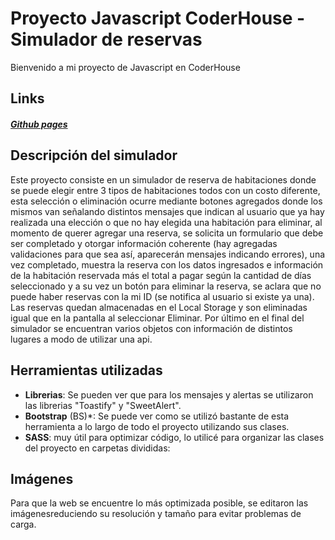 # Proyecto Javascript CoderHouse - Simulador de reservas
Bienvenido a mi proyecto de Javascript en CoderHouse
## Links
##### [Github pages](https://ezequielg07.github.io/Proyecto-Javascript-CoderHouse-/)
## Descripción del simulador
Este proyecto consiste en un simulador de reserva de habitaciones donde se puede elegir entre 3 tipos de habitaciones todos con un costo diferente, esta selección o eliminación ocurre mediante botones agregados donde los mismos van señalando distintos mensajes que indican al usuario que ya hay realizada una elección o que no hay elegida una habitación para eliminar, al momento de querer agregar una reserva, se solicita un formulario que debe ser completado y otorgar información coherente (hay agregadas validaciones para que sea así, aparecerán mensajes indicando errores), una vez completado, muestra la reserva con los datos ingresados e información de la habitación reservada más el total a pagar según la cantidad de días seleccionado y a su vez un botón para eliminar la reserva, se aclara que no puede haber reservas con la mi ID (se notifica al usuario si existe ya una). Las reservas quedan almacenadas en el Local Storage y son eliminadas igual que en la pantalla al seleccionar Eliminar. Por último en el final del simulador se encuentran varios objetos con información de distintos lugares a modo de utilizar una api.
## Herramientas utilizadas
- **Librerias**: Se pueden ver que para los mensajes y alertas se utilizaron las librerias "Toastify" y "SweetAlert".
- **Bootstrap** (BS)*: Se puede ver como se utilizó bastante de esta herramienta a lo largo de todo el proyecto utilizando sus clases.
- **SASS**: muy útil para optimizar código, lo utilicé para organizar las clases del proyecto en carpetas divididas:
## Imágenes
Para que la web se encuentre lo más optimizada posible, se editaron las imágenesreduciendo su resolución y tamaño para evitar problemas de carga.
